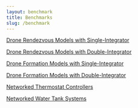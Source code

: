 ```yaml
---
layout: benchmark
title: Benchmarks 
slug: /benchmark
---
```


[Drone Rendezvous Models with Single-Integrator](models/Drone_Rendezvous_Single/drone_rendezvous_single.html)
<br />

[Drone Rendezvous Models with Double-Integrator](models/Drone_Rendezvous_Double/drone_rendezvous_double.html)
<br />

[Drone Formation Models with Single-Integrator](models/Drone_Formation_Single/drone_formation_single.html)
<br />


[Drone Formation Models with Double-Integrator](models/Drone_Formation_Double/drone_formation_double.html)
<br />

[Networked Thermostat Controllers](models/Thermostat/thermostat.html)
<br />

[Networked Water Tank Systems](models/WaterTank/watertank.html)
<br />
